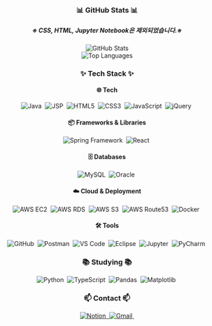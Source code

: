 <h3 align="center">📊 GitHub Stats 📊</h3>
<h5 align="center">※ CSS, HTML, Jupyter Notebook은 제외되었습니다.※</h5>
<div align="center">
  <img src="https://github-readme-stats.vercel.app/api?username=JELKOV&show_icons=true&theme=radical&include_all_commits=true&count_private=true" alt="GitHub Stats" />
  <br />
  <img src="https://github-readme-stats.vercel.app/api/top-langs/?username=JELKOV&layout=compact&theme=radical&hide=css,html,jupyter%20notebook" alt="Top Languages" />
</div>

<h3 align="center">✨ Tech Stack ✨</h3>
<div align="center">
  <h4>🌐 Tech</h4>
  <img src="https://img.shields.io/badge/java-007396.svg?style=for-the-badge&logo=java&logoColor=white" alt="Java" />&nbsp;
  <img src="https://img.shields.io/badge/jsp-007396.svg?style=for-the-badge&logo=jsp&logoColor=white" alt="JSP" />&nbsp;
  <img src="https://img.shields.io/badge/HTML5-E34F26.svg?style=for-the-badge&logo=html5&logoColor=white" alt="HTML5" />&nbsp;
  <img src="https://img.shields.io/badge/CSS3-1572B6.svg?style=for-the-badge&logo=css3&logoColor=white" alt="CSS3" />&nbsp;
  <img src="https://img.shields.io/badge/JavaScript-F7DF1E.svg?style=for-the-badge&logo=javascript&logoColor=black" alt="JavaScript" />&nbsp;
  <img src="https://img.shields.io/badge/jQuery-0769AD.svg?style=for-the-badge&logo=jquery&logoColor=white" alt="jQuery" />&nbsp;

  <h4>📦 Frameworks & Libraries</h4>
  <img src="https://img.shields.io/badge/Spring Framework-6DB33F.svg?style=for-the-badge&logo=spring&logoColor=white" alt="Spring Framework" />&nbsp;
  <img src="https://img.shields.io/badge/React-20232a.svg?style=for-the-badge&logo=react&logoColor=61DAFB" alt="React" />&nbsp;

  <h4>🗄️ Databases</h4>
  <img src="https://img.shields.io/badge/MySQL-4479A1.svg?style=for-the-badge&logo=mysql&logoColor=white" alt="MySQL" />&nbsp;
  <img src="https://img.shields.io/badge/Oracle-F80000.svg?style=for-the-badge&logo=oracle&logoColor=white" alt="Oracle" />&nbsp;

  <h4>☁️ Cloud & Deployment</h4>
  <img src="https://img.shields.io/badge/AWS EC2-FF9900.svg?style=for-the-badge&logo=amazon-aws&logoColor=white" alt="AWS EC2" />&nbsp;
  <img src="https://img.shields.io/badge/AWS RDS-527FFF.svg?style=for-the-badge&logo=amazon-aws&logoColor=white" alt="AWS RDS" />&nbsp;
  <img src="https://img.shields.io/badge/AWS S3-569A31.svg?style=for-the-badge&logo=amazon-s3&logoColor=white" alt="AWS S3" />&nbsp;
  <img src="https://img.shields.io/badge/AWS Route53-FB7206.svg?style=for-the-badge&logo=amazon-route53&logoColor=white" alt="AWS Route53" />&nbsp;
  <img src="https://img.shields.io/badge/Docker-2496ED.svg?style=for-the-badge&logo=docker&logoColor=white" alt="Docker" />&nbsp;

  <h4 align="center">🛠 Tools</h4>
  <img src="https://img.shields.io/badge/GitHub-181717.svg?style=for-the-badge&logo=github&logoColor=white" alt="GitHub" />&nbsp;
  <img src="https://img.shields.io/badge/Postman-FF6C37.svg?style=for-the-badge&logo=postman&logoColor=white" alt="Postman" />&nbsp;
  <img src="https://img.shields.io/badge/VScode-0078D4.svg?style=for-the-badge&logo=visual-studio-code&logoColor=white" alt="VS Code" />&nbsp;
  <img src="https://img.shields.io/badge/Eclipse-2C2255.svg?style=for-the-badge&logo=eclipse&logoColor=white" alt="Eclipse" />&nbsp;
  <img src="https://img.shields.io/badge/Jupyter-F37626.svg?style=for-the-badge&logo=jupyter&logoColor=white" alt="Jupyter" />&nbsp;
  <img src="https://img.shields.io/badge/PyCharm-000000.svg?style=for-the-badge&logo=pycharm&logoColor=white" alt="PyCharm" />&nbsp;
</div>

<h3 align="center">📚 Studying 📚</h3>
<div align="center">
  <img src="https://img.shields.io/badge/python-3670A0?style=for-the-badge&logo=python&logoColor=ffdd54" alt="Python" />&nbsp;
  <img src="https://img.shields.io/badge/typescript-007ACC.svg?style=for-the-badge&logo=typescript&logoColor=white" alt="TypeScript" />&nbsp;
  <img src="https://img.shields.io/badge/pandas-150458.svg?style=for-the-badge&logo=pandas&logoColor=white" alt="Pandas" />&nbsp;
  <img src="https://img.shields.io/badge/matplotlib-11557c.svg?style=for-the-badge&logo=matplotlib&logoColor=white" alt="Matplotlib" />&nbsp;
</div>

<h3 align="center">📫 Contact 📫</h3>
<div align="center">
  <a href="https://jelkov-developer.notion.site/49ba695ecae34a729cce1f8b250c4502?pvs=4">
    <img src="https://img.shields.io/badge/Notion-F3F3F3?style=for-the-badge&logo=notion&logoColor=black" alt="Notion" />&nbsp;
  </a>
  <a href="mailto:ajh4234@gmail.com">
    <img src="https://img.shields.io/badge/ajh4234@gmail.com-D14836?style=for-the-badge&logo=gmail&logoColor=white" alt="Gmail" />&nbsp;
  </a>
</div>
